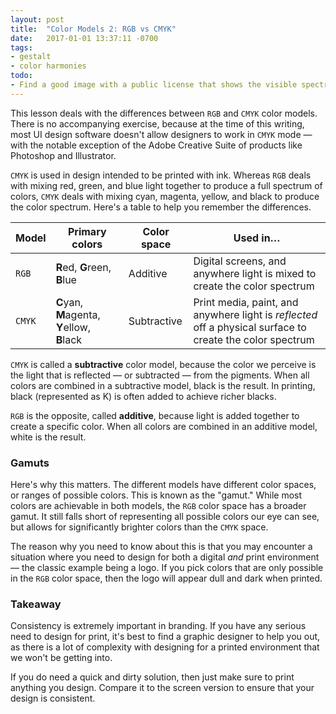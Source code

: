 ```yaml
---
layout: post
title:  "Color Models 2: RGB vs CMYK"
date:   2017-01-01 13:37:11 -0700
tags:
- gestalt
- color harmonies
todo:
- Find a good image with a public license that shows the visible spectrum, rgb, and cmyk color spaces
---
```

This lesson deals with the differences between `RGB` and `CMYK` color models. There is no accompanying exercise, because at the time of this writing, most UI design software doesn't allow designers to work in `CMYK` mode — with the notable exception of the Adobe Creative Suite of products like Photoshop and Illustrator.

`CMYK` is used in design intended to be printed with ink. Whereas `RGB` deals with mixing red, green, and blue light together to produce a full spectrum of colors, `CMYK` deals with mixing cyan, magenta, yellow, and black to produce the color spectrum. Here's a table to help you remember the differences.

| Model | Primary colors | Color space | Used in… |
|-|-|-|-|
| `RGB` | **R**ed, **G**reen, **B**lue | Additive | Digital screens, and anywhere light is mixed to create the color spectrum |
| `CMYK` | **C**yan, **M**agenta, **Y**ellow, **B**lack | Subtractive | Print media, paint, and anywhere light is *reflected* off a physical surface to create the color spectrum |

`CMYK` is called a **subtractive** color model, because the color we perceive is the light that is reflected — or subtracted — from the pigments. When all colors are combined in a subtractive model, black is the result. In printing, black (represented as K) is often added to achieve richer blacks.

`RGB` is the opposite, called **additive**, because light is added together to create a specific color. When all colors are combined in an additive model, white is the result.

### Gamuts

Here's why this matters. The different models have different color spaces, or ranges of possible colors. This is known as the "gamut." While most colors are achievable in both models, the `RGB` color space has a broader gamut. It still falls short of representing all possible colors our eye can see, but allows for significantly brighter colors than the `CMYK` space.

The reason why you need to know about this is that you may encounter a situation where you need to design for both a digital *and* print environment — the classic example being a logo. If you pick colors that are only possible in the `RGB` color space, then the logo will appear dull and dark when printed.

### Takeaway

Consistency is extremely important in branding. If you have any serious need to design for print, it's best to find a graphic designer to help you out, as there is a lot of complexity with designing for a printed environment that we won't be getting into.

If you do need a quick and dirty solution, then just make sure to print anything you design. Compare it to the screen version to ensure that your design is consistent.
